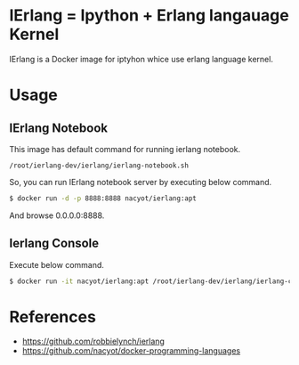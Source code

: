# IErlang = Ipython + Erlang langauage Kernel

IErlang is a Docker image for iptyhon whice use erlang language kernel.

# Usage

## IErlang Notebook

This image has default command for running ierlang notebook.

```
/root/ierlang-dev/ierlang/ierlang-notebook.sh
```

So, you can run IErlang notebook server by executing below command.

```sh
$ docker run -d -p 8888:8888 nacyot/ierlang:apt
```

And browse 0.0.0.0:8888.

## Ierlang Console

Execute below command.

```sh
$ docker run -it nacyot/ierlang:apt /root/ierlang-dev/ierlang/ierlang-console.sh
```

# References

* https://github.com/robbielynch/ierlang
* https://github.com/nacyot/docker-programming-languages
